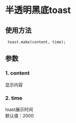 # 半透明黑底toast

## 使用方法

```
 toast.make(content, time); 
```
## 参数
### 1. content
显示内容
### 2. time   
toast展示时间  
默认值：2000
